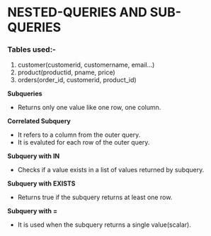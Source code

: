 # NESTED-QUERIES AND SUB-QUERIES

### Tables used:-
1. customer(customerid, customername, email...)
2. product(productid, pname, price)
3. orders(order_id, customerid, product_id)


**Subqueries**
- Returns only one value like one row, one column.

**Correlated Subquery**
- It refers to a column from the outer query.
- It is evaluted for each row of the outer query.

**Subquery with IN**
- Checks if a value exists in a list of values returned by subquery.

**Subquery with EXISTS**
- Returns true if the subquery returns at least one row.

**Subquery with =**
- It is used when the subquery returns a single value(scalar).

